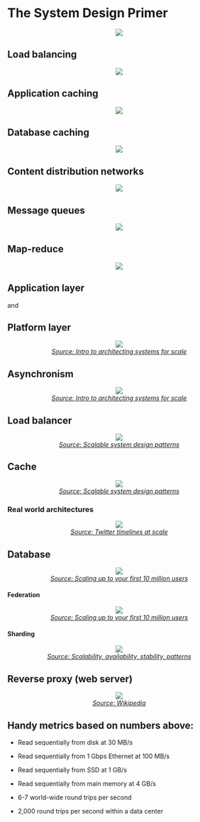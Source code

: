 
# The System Design Primer

<p align="center">
  <img src="images/system_design_primer.png">
  <br/>
</p>

## Load balancing

<p align="center">
<img src="images/load_balance.png">
  <br/>
</p>


## Application caching 

<p align="center">
<img src="images/app_cache.png">
  <br/>
</p>

## Database caching

<p align="center">
<img src="images/database_cache.png">
  <br/>
</p>


## Content distribution networks

<p align="center">
<img src="images/cdn.png">
  <br/>
</p>

## Message queues

<p align="center">
<img src="images/message_queue.png">
  <br/>
</p>


## Map-reduce

<p align="center">
<img src="images/map_reduce.png">
  <br/>
</p>

## Application layer
and
## Platform layer

<p align="center">
  <img src="images/application_layer.png">
  <br/>
  <i><a href=http://lethain.com/introduction-to-architecting-systems-for-scale/#platform_layer>Source: Intro to architecting systems for scale</a></i>
</p>


## Asynchronism

<p align="center">
  <img src="images/asynchronism.png">
  <br/>
  <i><a href=http://lethain.com/introduction-to-architecting-systems-for-scale/#platform_layer>Source: Intro to architecting systems for scale</a></i>
</p>

## Load balancer

<p align="center">
  <img src="images/load_balancer.png">
  <br/>
  <i><a href=http://horicky.blogspot.com/2010/10/scalable-system-design-patterns.html>Source: Scalable system design patterns</a></i>
</p>

## Cache

<p align="center">
  <img src="images/cache.png">
  <br/>
  <i><a href=http://horicky.blogspot.com/2010/10/scalable-system-design-patterns.html>Source: Scalable system design patterns</a></i>
</p>


### Real world architectures

<p align="center">
  <img src="images/real_world_architectures.png">
  <br/>
  <i><a href=https://www.infoq.com/presentations/Twitter-Timeline-Scalability>Source: Twitter timelines at scale</a></i>
</p>

## Database

<p align="center">
  <img src="images/database.png">
  <br/>
  <i><a href=https://www.youtube.com/watch?v=w95murBkYmU>Source: Scaling up to your first 10 million users</a></i>
</p>


#### Federation

<p align="center">
  <img src="images/federation.png">
  <br/>
  <i><a href=https://www.youtube.com/watch?v=w95murBkYmU>Source: Scaling up to your first 10 million users</a></i>
</p>


#### Sharding

<p align="center">
  <img src="images/sharding.png">
  <br/>
  <i><a href=http://www.slideshare.net/jboner/scalability-availability-stability-patterns/>Source: Scalability, availability, stability, patterns</a></i>
</p>


## Reverse proxy (web server)

<p align="center">
  <img src="images/reverse_proxy.png">
  <br/>
  <i><a href=https://upload.wikimedia.org/wikipedia/commons/6/67/Reverse_proxy_h2g2bob.svg>Source: Wikipedia</a></i>
  <br/>
</p>

## Handy metrics based on numbers above:

* Read sequentially from disk at 30 MB/s
* Read sequentially from 1 Gbps Ethernet at 100 MB/s
* Read sequentially from SSD at 1 GB/s
* Read sequentially from main memory at 4 GB/s

* 6-7 world-wide round trips per second
* 2,000 round trips per second within a data center

